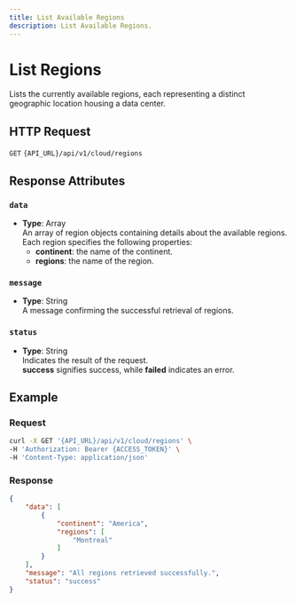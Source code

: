 ```yaml
---
title: List Available Regions
description: List Available Regions.
---
```


# List Regions

Lists the currently available regions, each representing a distinct geographic location housing a data center.

## HTTP Request

`GET` `{API_URL}/api/v1/cloud/regions`

## Response Attributes

### `data`

- **Type**: Array  
  An array of region objects containing details about the available regions.  
  Each region specifies the following properties:
  - **continent**: the name of the continent.
  - **regions**: the name of the region.

### `message`

- **Type**: String  
  A message confirming the successful retrieval of regions.

### `status`

- **Type**: String  
  Indicates the result of the request.  
  **success** signifies success, while **failed** indicates an error.

## Example

### Request

```bash
curl -X GET '{API_URL}/api/v1/cloud/regions' \
-H 'Authorization: Bearer {ACCESS_TOKEN}' \
-H 'Content-Type: application/json'
```

### Response

```json
{
    "data": [
        {
            "continent": "America",
            "regions": [
                "Montreal"
            ]
        }
    ],
    "message": "All regions retrieved successfully.",
    "status": "success"
}
```
